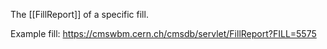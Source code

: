 The [[FillReport]] of a specific fill.

Example fill: https://cmswbm.cern.ch/cmsdb/servlet/FillReport?FILL=5575